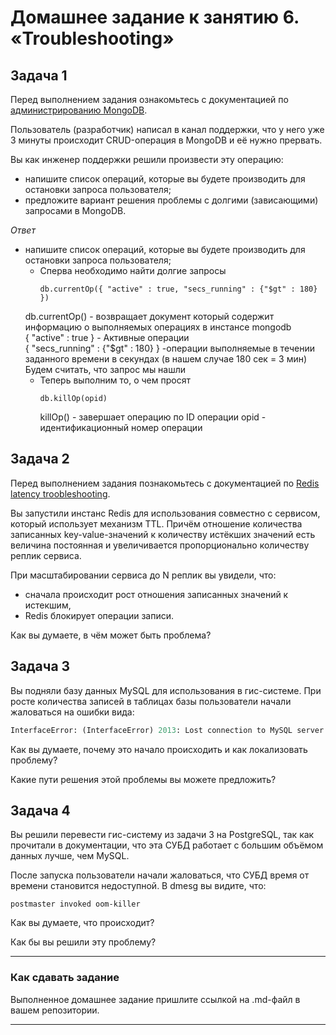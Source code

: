 # Домашнее задание к занятию 6. «Troubleshooting»## Задача 1Перед выполнением задания ознакомьтесь с документацией по [администрированию MongoDB](https://docs.mongodb.com/manual/administration/).Пользователь (разработчик) написал в канал поддержки, что у него уже 3 минуты происходит CRUD-операция в MongoDB и её нужно прервать. Вы как инженер поддержки решили произвести эту операцию:- напишите список операций, которые вы будете производить для остановки запроса пользователя;- предложите вариант решения проблемы с долгими (зависающими) запросами в MongoDB.*Ответ** напишите список операций, которые вы будете производить для остановки запроса пользователя;  * Сперва необходимо найти долгие запросы    ```shell    db.currentOp({ "active" : true, "secs_running" : {"$gt" : 180} })    ```  db.currentOp() - возвращает документ который содержит информацию о выполняемых операциях в инстансе mongodb\    { "active" : true } - Активные операции\    { "secs_running" : {"$gt" : 180} } -операции выполняемые в течении заданного времени в секундах (в нашем случае 180 сек = 3 мин)  Будем считать, что запрос мы нашли  * Теперь выполним то, о чем просят    ```shell    db.killOp(opid)    ```    killOp() - завершает операцию по ID операции    opid - идентификационный номер операции## Задача 2Перед выполнением задания познакомьтесь с документацией по [Redis latency troobleshooting](https://redis.io/topics/latency).Вы запустили инстанс Redis для использования совместно с сервисом, который использует механизм TTL. Причём отношение количества записанных key-value-значений к количеству истёкших значений есть величина постоянная иувеличивается пропорционально количеству реплик сервиса. При масштабировании сервиса до N реплик вы увидели, что:- сначала происходит рост отношения записанных значений к истекшим,- Redis блокирует операции записи.Как вы думаете, в чём может быть проблема? ## Задача 3Вы подняли базу данных MySQL для использования в гис-системе. При росте количества записей в таблицах базыпользователи начали жаловаться на ошибки вида:```pythonInterfaceError: (InterfaceError) 2013: Lost connection to MySQL server during query u'SELECT..... '```Как вы думаете, почему это начало происходить и как локализовать проблему?Какие пути решения этой проблемы вы можете предложить?## Задача 4Вы решили перевести гис-систему из задачи 3 на PostgreSQL, так как прочитали в документации, что эта СУБД работает с большим объёмом данных лучше, чем MySQL.После запуска пользователи начали жаловаться, что СУБД время от времени становится недоступной. В dmesg вы видите, что:`postmaster invoked oom-killer`Как вы думаете, что происходит?Как бы вы решили эту проблему?---### Как cдавать заданиеВыполненное домашнее задание пришлите ссылкой на .md-файл в вашем репозитории.---